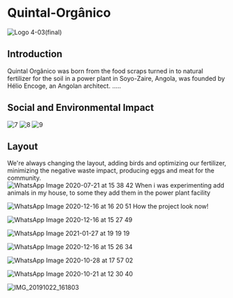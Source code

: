# Quintal-Orgânico
![Logo 4-03(final)](https://user-images.githubusercontent.com/87326030/125461735-35e367b9-b60e-413b-8a6b-b5d4a1d54e73.png)

## Introduction
Quintal Orgânico was born from the food scraps turned in to natural fertilizer for the soil in a power plant in Soyo-Zaire, Angola, was founded by Hélio Encoge, an Angolan architect.
.....

## Social and Environmental Impact
![7](https://user-images.githubusercontent.com/84878611/125527836-ffab4f22-684b-4cd0-8446-a265541a577f.png)
![8](https://user-images.githubusercontent.com/84878611/125527828-9778839c-b2b3-4658-ae25-a45eb5a73a1d.png)
![9](https://user-images.githubusercontent.com/84878611/125527832-0aab11c6-8312-43fc-acfa-bdf7fb786100.png)



## Layout
We're always changing the layout, adding birds and optimizing our fertilizer,  minimizing the negative waste impact, producing eggs and meat for the community.  
 ![WhatsApp Image 2020-07-21 at 15 38 42](https://user-images.githubusercontent.com/87326030/125462972-4e0b32e6-1ff6-45e7-ae99-86b8022b522f.jpeg)
  When i was experimenting add animals in my house, to some they add them in the power plant facility
  
 ![WhatsApp Image 2020-12-16 at 16 20 51](https://user-images.githubusercontent.com/87326030/125460382-7901d0cd-2826-44bc-a44c-bbc303c7bf4a.jpeg)
  How the project look now!
  
 ![WhatsApp Image 2020-12-16 at 15 27 49](https://user-images.githubusercontent.com/87326030/125463723-283bc8c1-e654-43e4-9c29-3783e7968a23.jpeg)
 
 ![WhatsApp Image 2021-01-27 at 19 19 19](https://user-images.githubusercontent.com/87326030/125463347-bda096b8-4d79-43c0-b51e-dcd46c3d2c3d.jpeg)
 
 ![WhatsApp Image 2020-12-16 at 15 26 34](https://user-images.githubusercontent.com/87326030/125463760-c5c8de80-1efa-4c7e-82a5-30f7d2851ebb.jpeg) 
 
 ![WhatsApp Image 2020-10-28 at 17 57 02](https://user-images.githubusercontent.com/87326030/125463822-7c5e06d4-e1f3-4cf2-9ac9-73548b5dec6e.jpeg)
 
 ![WhatsApp Image 2020-10-21 at 12 30 40](https://user-images.githubusercontent.com/87326030/125463905-3c96ba15-4050-4a6d-be0b-ea23aad85d9f.jpeg)

 ![IMG_20191022_161803](https://user-images.githubusercontent.com/87326030/125463921-d594373f-685f-415b-8df9-159e2b650c9d.jpg)




